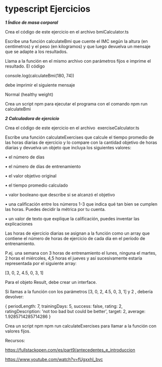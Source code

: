 # typescript Ejercicios

**_1 Índice de masa corporal_**

Crea el código de este ejercicio en el archivo bmiCalculator.ts

Escribe una función calculateBmi que cuente el IMC según la altura (en centímetros) y el peso (en kilogramos) y que luego devuelva un mensaje que se adapte a los resultados.

Llama a la función en el mismo archivo con parámetros fijos e imprime el resultado. El código

console.log(calculateBmi(180, 74))

debe imprimir el siguiente mensaje

Normal (healthy weight)

Crea un script npm para ejecutar el programa con el comando npm run calculateBmi

**_2 Calculadora de ejercicio_**

Crea el código de este ejercicio en el archivo  exerciseCalculator.ts

Escribe una función calculateExercises que calcule el tiempo promedio de las horas diarias de ejercicio y lo compare con la cantidad objetivo de horas diarias y devuelva un objeto que incluya los siguientes valores:

• el número de días

• el número de días de entrenamiento

• el valor objetivo original

• el tiempo promedio calculado

• valor booleano que describe si se alcanzó el objetivo

• una calificación entre los números 1-3 que indica qué tan bien se cumplen las horas. Puedes decidir la métrica por tu cuenta.

• un valor de texto que explique la calificación, puedes inventar las explicaciones

Las horas de ejercicio diarias se asignan a la función como un array que contiene el número de horas de ejercicio de cada día en el período de entrenamiento. 

P.ej. una semana con 3 horas de entrenamiento el lunes, ninguna el martes, 2 horas el miércoles, 4,5 horas el jueves y así sucesivamente estaría representada por el siguiente array:

[3, 0, 2, 4.5, 0, 3, 1]

Para el objeto Result, debe crear un interface.

Si llamas a la función con los parámetros [3, 0, 2, 4.5, 0, 3, 1] y 2 , debería devolver:

{ periodLength: 7,
trainingDays: 5,
success: false,
rating: 2,
ratingDescription: 'not too bad but could be better',
target: 2,
average: 1.9285714285714286
}

Crea un script npm npm run calculateExercises para llamar a la función con valores fijos.

Recursos:

https://fullstackopen.com/es/part9/antecedentes_e_introduccion

https://www.youtube.com/watch?v=fUgxxhI_bvc
